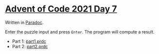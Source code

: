 # [Advent of Code 2021 Day 7](https://adventofcode.com/2021/day/7)

Written in [Paradoc](https://github.com/betaveros/paradoc).

Enter the puzzle input and press `Enter`. The program will compute a result.

  * Part 1: [part1.prdc](part1.prdc)
  * Part 2: [part2.prdc](part2.prdc)
